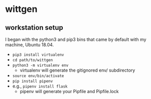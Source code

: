 # wittgen

## workstation setup
I began with the python3 and pip3 bins that came by default with my machine, Ubuntu 18.04.

* `pip3 install virtualenv`
* `cd path/to/wittgen`
* `python3 -m virtualenv env`
	* virtualenv will generate the gitignored env/ subdirectory
* `source env/bin/activate`
* `pip install pipenv`
* e.g., `pipenv install flask`
	* pipenv will generate your Pipfile and Pipfile.lock

